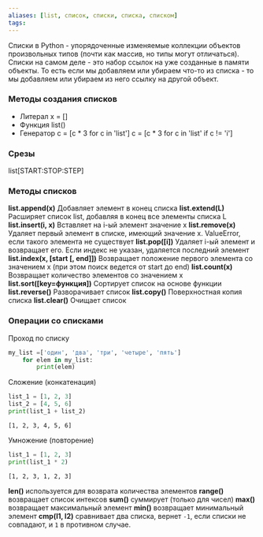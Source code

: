 ```yaml
---
aliases: [list, список, списки, списка, списком]
tags: 
---
```


Списки в Python - упорядоченные изменяемые коллекции объектов произвольных типов (почти как массив, но типы могут отличаться).
Списки на самом деле - это набор ссылок на уже созданные в памяти объекты.
То есть если мы добавляем или убираем что-то из списка - то мы добавляем или убираем из него ссылку на другой объект.

### Методы создания списков
* Литерал
x = []
* Функция
list()
* Генератор
c \= \[c \* 3 for c in 'list'\]
c \= \[c \* 3 for c in 'list' if c != 'i'\]

### Срезы
list[START:STOP:STEP]

### Методы списков
**list.append(x)**	Добавляет элемент в конец списка
**list.extend(L)**	Расширяет список list, добавляя в конец все элементы списка L
**list.insert(i, x)**	Вставляет на i-ый элемент значение x
**list.remove(x)**	Удаляет первый элемент в списке, имеющий значение x. ValueError, если такого элемента не существует
**list.pop([i])**	Удаляет i-ый элемент и возвращает его. Если индекс не указан, удаляется последний элемент
**list.index(x, [start [, end]])**	Возвращает положение первого элемента со значением x (при этом поиск ведется от start до end)
**list.count(x)**	Возвращает количество элементов со значением x
**list.sort([key=функция])**	Сортирует список на основе функции
**list.reverse()**	Разворачивает список
**list.copy()**	Поверхностная копия списка
**list.clear()**	Очищает список

### Операции со списками
Проход по списку
```python
my_list =['один', 'два', 'три', 'четыре', 'пять'] 
	for elem in my_list:
		print(elem)
```

Сложение (конкатенация)
```python
list_1 = [1, 2, 3]
list_2 = [4, 5, 6]
print(list_1 + list_2)
```
```
[1, 2, 3, 4, 5, 6]
```

Умножение (повторение)
```python
list_1 = [1, 2, 3]
print(list_1 * 2)
```
```
[1, 2, 3, 1, 2, 3]
```
**len()** используется для возврата количества элементов
**range()** возвращает список интексов
**sum()** суммирует (только для чисел)
**max()** возвращает максимальный элемент
**min()** возвращает минимальный элемент
**cmp(l1, l2)** сравнивает два списка, вернет `-1`, если списки не совпадают, и `1` в противном случае.

